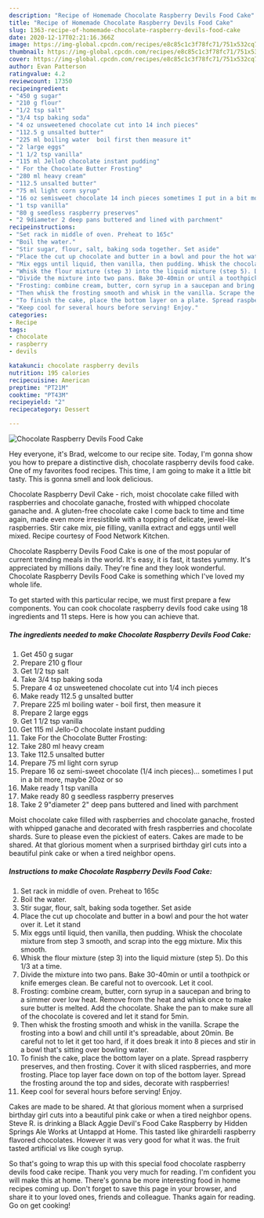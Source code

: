 ```yaml
---
description: "Recipe of Homemade Chocolate Raspberry Devils Food Cake"
title: "Recipe of Homemade Chocolate Raspberry Devils Food Cake"
slug: 1363-recipe-of-homemade-chocolate-raspberry-devils-food-cake
date: 2020-12-17T02:21:16.366Z
image: https://img-global.cpcdn.com/recipes/e8c85c1c3f78fc71/751x532cq70/chocolate-raspberry-devils-food-cake-recipe-main-photo.jpg
thumbnail: https://img-global.cpcdn.com/recipes/e8c85c1c3f78fc71/751x532cq70/chocolate-raspberry-devils-food-cake-recipe-main-photo.jpg
cover: https://img-global.cpcdn.com/recipes/e8c85c1c3f78fc71/751x532cq70/chocolate-raspberry-devils-food-cake-recipe-main-photo.jpg
author: Evan Patterson
ratingvalue: 4.2
reviewcount: 17350
recipeingredient:
- "450 g sugar"
- "210 g flour"
- "1/2 tsp salt"
- "3/4 tsp baking soda"
- "4 oz unsweetened chocolate cut into 14 inch pieces"
- "112.5 g unsalted butter"
- "225 ml boiling water  boil first then measure it"
- "2 large eggs"
- "1 1/2 tsp vanilla"
- "115 ml JelloO chocolate instant pudding"
- " For the Chocolate Butter Frosting"
- "280 ml heavy cream"
- "112.5 unsalted butter"
- "75 ml light corn syrup"
- "16 oz semisweet chocolate 14 inch pieces sometimes I put in a bit more maybe 20oz or so"
- "1 tsp vanilla"
- "80 g seedless raspberry preserves"
- "2 9diameter 2 deep pans buttered and lined with parchment"
recipeinstructions:
- "Set rack in middle of oven. Preheat to 165c"
- "Boil the water."
- "Stir sugar, flour, salt, baking soda together. Set aside"
- "Place the cut up chocolate and butter in a bowl and pour the hot water over it. Let it stand"
- "Mix eggs until liquid, then vanilla, then pudding. Whisk the chocolate mixture from step 3 smooth, and scrap into the egg mixture. Mix this smooth."
- "Whisk the flour mixture (step 3) into the liquid mixture (step 5). Do this 1/3 at a time."
- "Divide the mixture into two pans. Bake 30-40min or until a toothpick or knife emerges clean. Be careful not to overcook. Let it cool."
- "Frosting: combine cream, butter, corn syrup in a saucepan and bring to a simmer over low heat. Remove from the heat and whisk once to make sure butter is melted. Add the chocolate. Shake the pan to make sure all of the chocolate is covered and let it stand for 5min."
- "Then whisk the frosting smooth and whisk in the vanilla. Scrape the frosting into a bowl and chill until it&#39;s spreadable, about 20min. Be careful not to let it get too hard, if it does break it into 8 pieces and stir in a bowl that&#39;s sitting over bowling water."
- "To finish the cake, place the bottom layer on a plate. Spread raspberry preserves, and then frosting. Cover it with sliced raspberries, and more frosting. Place top layer face down on top of the bottom layer. Spread the frosting around the top and sides, decorate with raspberries!"
- "Keep cool for several hours before serving! Enjoy."
categories:
- Recipe
tags:
- chocolate
- raspberry
- devils

katakunci: chocolate raspberry devils 
nutrition: 195 calories
recipecuisine: American
preptime: "PT21M"
cooktime: "PT43M"
recipeyield: "2"
recipecategory: Dessert

---
```



![Chocolate Raspberry Devils Food Cake](https://img-global.cpcdn.com/recipes/e8c85c1c3f78fc71/751x532cq70/chocolate-raspberry-devils-food-cake-recipe-main-photo.jpg)

Hey everyone, it's Brad, welcome to our recipe site. Today, I'm gonna show you how to prepare a distinctive dish, chocolate raspberry devils food cake. One of my favorites food recipes. This time, I am going to make it a little bit tasty. This is gonna smell and look delicious.

Chocolate Raspberry Devil Cake - rich, moist chocolate cake filled with raspberries and chocolate ganache, frosted with whipped chocolate ganache and. A gluten-free chocolate cake I come back to time and time again, made even more irresistible with a topping of delicate, jewel-like raspberries. Stir cake mix, pie filling, vanilla extract and eggs until well mixed. Recipe courtesy of Food Network Kitchen.

Chocolate Raspberry Devils Food Cake is one of the most popular of current trending meals in the world. It's easy, it is fast, it tastes yummy. It's appreciated by millions daily. They're fine and they look wonderful. Chocolate Raspberry Devils Food Cake is something which I've loved my whole life.


To get started with this particular recipe, we must first prepare a few components. You can cook chocolate raspberry devils food cake using 18 ingredients and 11 steps. Here is how you can achieve that.

<!--inarticleads1-->

##### The ingredients needed to make Chocolate Raspberry Devils Food Cake:

1. Get 450 g sugar
1. Prepare 210 g flour
1. Get 1/2 tsp salt
1. Take 3/4 tsp baking soda
1. Prepare 4 oz unsweetened chocolate cut into 1/4 inch pieces
1. Make ready 112.5 g unsalted butter
1. Prepare 225 ml boiling water - boil first, then measure it
1. Prepare 2 large eggs
1. Get 1 1/2 tsp vanilla
1. Get 115 ml Jello-O chocolate instant pudding
1. Take  For the Chocolate Butter Frosting:
1. Take 280 ml heavy cream
1. Take 112.5 unsalted butter
1. Prepare 75 ml light corn syrup
1. Prepare 16 oz semi-sweet chocolate (1/4 inch pieces)... sometimes I put in a bit more, maybe 20oz or so
1. Make ready 1 tsp vanilla
1. Make ready 80 g seedless raspberry preserves
1. Take 2 9&#34;diameter 2&#34; deep pans buttered and lined with parchment


Moist chocolate cake filled with raspberries and chocolate ganache, frosted with whipped ganache and decorated with fresh raspberries and chocolate shards. Sure to please even the pickiest of eaters. Cakes are made to be shared. At that glorious moment when a surprised birthday girl cuts into a beautiful pink cake or when a tired neighbor opens. 

<!--inarticleads2-->

##### Instructions to make Chocolate Raspberry Devils Food Cake:

1. Set rack in middle of oven. Preheat to 165c
1. Boil the water.
1. Stir sugar, flour, salt, baking soda together. Set aside
1. Place the cut up chocolate and butter in a bowl and pour the hot water over it. Let it stand
1. Mix eggs until liquid, then vanilla, then pudding. Whisk the chocolate mixture from step 3 smooth, and scrap into the egg mixture. Mix this smooth.
1. Whisk the flour mixture (step 3) into the liquid mixture (step 5). Do this 1/3 at a time.
1. Divide the mixture into two pans. Bake 30-40min or until a toothpick or knife emerges clean. Be careful not to overcook. Let it cool.
1. Frosting: combine cream, butter, corn syrup in a saucepan and bring to a simmer over low heat. Remove from the heat and whisk once to make sure butter is melted. Add the chocolate. Shake the pan to make sure all of the chocolate is covered and let it stand for 5min.
1. Then whisk the frosting smooth and whisk in the vanilla. Scrape the frosting into a bowl and chill until it&#39;s spreadable, about 20min. Be careful not to let it get too hard, if it does break it into 8 pieces and stir in a bowl that&#39;s sitting over bowling water.
1. To finish the cake, place the bottom layer on a plate. Spread raspberry preserves, and then frosting. Cover it with sliced raspberries, and more frosting. Place top layer face down on top of the bottom layer. Spread the frosting around the top and sides, decorate with raspberries!
1. Keep cool for several hours before serving! Enjoy.


Cakes are made to be shared. At that glorious moment when a surprised birthday girl cuts into a beautiful pink cake or when a tired neighbor opens. Steve R. is drinking a Black Aggie Devil&#39;s Food Cake Raspberry by Hidden Springs Ale Works at Untappd at Home. This tasted like ghirardelli raspberry flavored chocolates. However it was very good for what it was. the fruit tasted artificial vs like cough syrup. 

So that's going to wrap this up with this special food chocolate raspberry devils food cake recipe. Thank you very much for reading. I'm confident you will make this at home. There's gonna be more interesting food in home recipes coming up. Don't forget to save this page in your browser, and share it to your loved ones, friends and colleague. Thanks again for reading. Go on get cooking!
